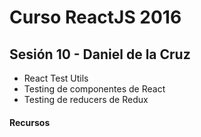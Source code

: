 # Curso ReactJS 2016

## Sesión 10 - Daniel de la Cruz
- React Test Utils
- Testing de componentes de React
- Testing de reducers de Redux



#### Recursos
